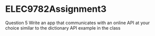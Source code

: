 # ELEC9782Assignment3

Question 5 
Write an app that communicates with an online API at your choice similar to the dictionary API example in the class



